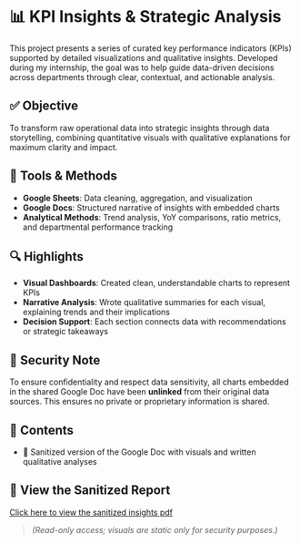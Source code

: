 # 📊 KPI Insights & Strategic Analysis

This project presents a series of curated key performance indicators (KPIs) supported by detailed visualizations and qualitative insights. Developed during my internship, the goal was to help guide data-driven decisions across departments through clear, contextual, and actionable analysis.

## ✅ Objective
To transform raw operational data into strategic insights through data storytelling, combining quantitative visuals with qualitative explanations for maximum clarity and impact.

## 🧰 Tools & Methods
- **Google Sheets**: Data cleaning, aggregation, and visualization
- **Google Docs**: Structured narrative of insights with embedded charts
- **Analytical Methods**: Trend analysis, YoY comparisons, ratio metrics, and departmental performance tracking

## 🔍 Highlights
- **Visual Dashboards**: Created clean, understandable charts to represent KPIs
- **Narrative Analysis**: Wrote qualitative summaries for each visual, explaining trends and their implications
- **Decision Support**: Each section connects data with recommendations or strategic takeaways

## 🔐 Security Note
To ensure confidentiality and respect data sensitivity, all charts embedded in the shared Google Doc have been **unlinked** from their original data sources. This ensures no private or proprietary information is shared.

## 📝 Contents
- 📄 Sanitized version of the Google Doc with visuals and written qualitative analyses

## 🔗 View the Sanitized Report
[Click here to view the sanitized insights pdf](kpi_analysis.pdf)  
> *(Read-only access; visuals are static only for security purposes.)*

